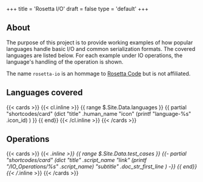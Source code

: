 +++
title = 'Rosetta I/O'
draft = false
type = 'default'
+++

## About

The purpose of this project is to provide working examples of how
popular languages handle basic I/O and common serialization formats. The
covered languages are listed below. For each example under IO
operations, the language's handling of the operation is shown.

The name `rosetta-io` is an hommage to [Rosetta
Code](https://rosettacode.org/wiki/Rosetta_Code) but is not affiliated.

## Languages covered
{{< cards >}}
  {{< cl.inline >}}
    {{ range $.Site.Data.languages }}
      {{ partial "shortcodes/card" (dict
        "title"       .human_name
        "icon"        (printf "language-%s" .icon_id)
      ) }}
    {{ end}}
  {{< /cl.inline >}}
{{< /cards >}}

## Operations

{{< cards >}}
  {{< _.inline >}}
    {{ range $.Site.Data.test_cases }}
      {{- partial "shortcodes/card" (dict
        "title"       .script_name
        "link"        (printf "/IO_Operations/%s" .script_name)
        "subtitle"    .doc_str_first_line
      ) -}}
    {{ end}}
  {{< /_.inline >}}
{{< /cards >}}
